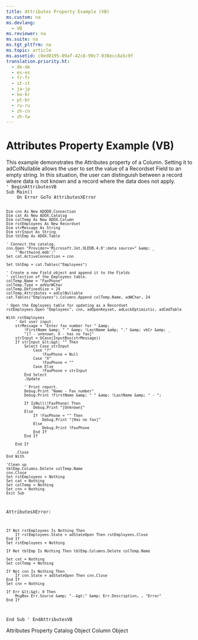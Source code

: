 ```yaml
---
title: Attributes Property Example (VB)
ms.custom: na
ms.devlang: 
  - VB
ms.reviewer: na
ms.suite: na
ms.tgt_pltfrm: na
ms.topic: article
ms.assetid: c0ed8195-09af-42c8-99c7-038ecc8a5c9f
translation.priority.ht: 
  - de-de
  - es-es
  - fr-fr
  - it-it
  - ja-jp
  - ko-kr
  - pt-br
  - ru-ru
  - zh-cn
  - zh-tw
---
```

# Attributes Property Example (VB)
<?xml version="1.0" encoding="utf-8"?>
<developerReferenceWithoutSyntaxDocument xmlns="http://ddue.schemas.microsoft.com/authoring/2003/5" xmlns:xlink="http://www.w3.org/1999/xlink" xmlns:xsi="http://www.w3.org/2001/XMLSchema-instance" xsi:schemaLocation="http://ddue.schemas.microsoft.com/authoring/2003/5 http://dduestorage.blob.core.windows.net/ddueschema/developer.xsd">
  <introduction>
    <para>This example demonstrates the <legacyLink xlink:href="e3abb359-79a3-4c22-b3a8-2900817e0d23">Attributes</legacyLink> property of a <legacyLink xlink:href="6e772783-1bc8-4ea7-94b2-7d7a52ea5c47">Column</legacyLink>. Setting it to <legacyBold>adColNullable</legacyBold> allows the user to set the value of a <legacyLink xlink:href="ede1415f-c3df-4cc5-a05b-2576b2b84b60">Recordset</legacyLink> <legacyLink xlink:href="b10a72fc-3c4b-4186-a70b-993dc9f7a092">Field</legacyLink> to an empty string. In this situation, the user can distinguish between a record where data is not known and a record where the data does not apply.</para>
  </introduction>
  <section>
    <content>
      <code>' BeginAttributesVB
Sub Main()
    On Error GoTo AttributesXError
    
    Dim cnn As New ADODB.Connection
    Dim cat As New ADOX.Catalog
    Dim colTemp As New ADOX.Column
    Dim rstEmployees As New Recordset
    Dim strMessage As String
    Dim strInput As String
    Dim tblEmp As ADOX.Table
    
    ' Connect the catalog.
    cnn.Open "Provider='Microsoft.Jet.OLEDB.4.0';data source=" &amp; _
        "'Northwind.mdb';"
    Set cat.ActiveConnection = cnn

    Set tblEmp = cat.Tables("Employees")
    
    ' Create a new Field object and append it to the Fields
    ' collection of the Employees table.
    colTemp.Name = "FaxPhone"
    colTemp.Type = adVarWChar
    colTemp.DefinedSize = 24
    colTemp.Attributes = adColNullable
    cat.Tables("Employees").Columns.Append colTemp.Name, adWChar, 24
    
    ' Open the Employees table for updating as a Recordset
    rstEmployees.Open "Employees", cnn, adOpenKeyset, adLockOptimistic, adCmdTable
    
    With rstEmployees
        ' Get user input.
        strMessage = "Enter fax number for " &amp; _
            !FirstName &amp; " " &amp; !LastName &amp; "." &amp; vbCr &amp; _
            "[? - unknown, X - has no fax]"
        strInput = UCase(InputBox(strMessage))
        If strInput &lt;&gt; "" Then
            Select Case strInput
                Case "?"
                    !FaxPhone = Null
                Case "X"
                    !FaxPhone = ""
                Case Else
                    !FaxPhone = strInput
            End Select
            .Update
            
            ' Print report.
            Debug.Print "Name - Fax number"
            Debug.Print !FirstName &amp; " " &amp; !LastName &amp; " - ";

            If IsNull(!FaxPhone) Then
                Debug.Print "[Unknown]"
            Else
                If !FaxPhone = "" Then
                    Debug.Print "[Has no fax]"
                Else
                    Debug.Print !FaxPhone
                End If
            End If

        End If

        .Close
    End With
    
    'Clean up
    tblEmp.Columns.Delete colTemp.Name
    cnn.Close
    Set rstEmployees = Nothing
    Set cat = Nothing
    Set colTemp = Nothing
    Set cnn = Nothing
    Exit Sub
    
AttributesXError:
    
    If Not rstEmployees Is Nothing Then
        If rstEmployees.State = adStateOpen Then rstEmployees.Close
    End If
    Set rstEmployees = Nothing
    
    If Not tblEmp Is Nothing Then tblEmp.Columns.Delete colTemp.Name
     
    Set cat = Nothing
    Set colTemp = Nothing
   
    If Not cnn Is Nothing Then
        If cnn.State = adStateOpen Then cnn.Close
    End If
    Set cnn = Nothing
    
    If Err &lt;&gt; 0 Then
        MsgBox Err.Source &amp; "--&gt;" &amp; Err.Description, , "Error"
    End If
    
End Sub
' EndAttributesVB</code>
    </content>
  </section>
  <relatedTopics>
<link xlink:href="e3abb359-79a3-4c22-b3a8-2900817e0d23">Attributes Property</link>
<link xlink:href="bb651639-a488-4e38-b6de-0ed99fa4dd92">Catalog Object</link>
<link xlink:href="6e772783-1bc8-4ea7-94b2-7d7a52ea5c47">Column Object</link>
</relatedTopics>
</developerReferenceWithoutSyntaxDocument>